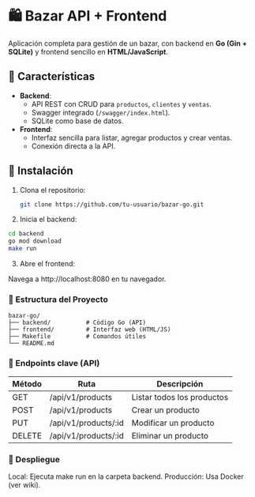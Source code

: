 # 🛍️ Bazar API + Frontend

Aplicación completa para gestión de un bazar, con backend en **Go (Gin + SQLite)** y frontend sencillo en **HTML/JavaScript**.

## 🌟 Características

- **Backend**:
  - API REST con CRUD para `productos`, `clientes` y `ventas`.
  - Swagger integrado (`/swagger/index.html`).
  - SQLite como base de datos.
- **Frontend**:
  - Interfaz sencilla para listar, agregar productos y crear ventas.
  - Conexión directa a la API.

## 🚀 Instalación  

1. Clona el repositorio:  

   ```bash  
   git clone https://github.com/tu-usuario/bazar-go.git  
   ```

2. Inicia el backend:

```bash
cd backend
go mod download
make run
```

3. Abre el frontend:

Navega a http://localhost:8080 en tu navegador.

### 📂 Estructura del Proyecto

```
bazar-go/
├── backend/          # Código Go (API)
├── frontend/         # Interfaz web (HTML/JS)
├── Makefile          # Comandos útiles
└── README.md
```

### 🔌 Endpoints clave (API)

| Método | Ruta               | Descripción              |
|--------|--------------------|--------------------------|
| GET    | /api/v1/products   | Listar todos los productos |
| POST   | /api/v1/products   | Crear un producto        |
| PUT    | /api/v1/products/:id   | Modificar un producto |
| DELETE | /api/v1/products/:id | Eliminar un producto    |

### 🚀 Despliegue

Local: Ejecuta make run en la carpeta backend.
Producción: Usa Docker (ver wiki).
